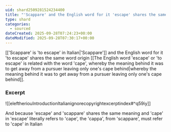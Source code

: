 ```yaml
---
uid: shard2509281524234400
title: "'Scappare' and the English word for it 'escape' shares the same word origin"
type: shard
categories:
  - sourced
dateCreated: 2025-09-28T07:24:23+00:00
dateModified: 2025-09-28T07:30:17+00:00
---
```

[['Scappare' is 'to escape' in Italian|'Scappare']] and the English word for it 'to escape' shares the same word origin [[The English word 'escape' or 'to escape' is related with the word 'cape', whereby the meaning behind it was to get away from a pursuer leaving only one's cape behind|whereby the meaning behind it was to get away from a pursuer leaving only one's cape behind]]. 
### Excerpt
![[eleftheriouIntroductionItalianignorecopyrightexcerptindex#^q59iy]]


And because 'escape' and 'scappare' shares the same meaning and 'cape' in 'escape' literally refers to 'cape', the 'cappa', from 'scappare', must refer to 'cape' in Italian